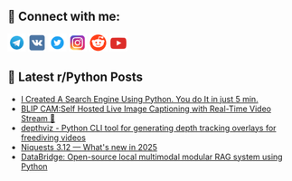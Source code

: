 ## 🔎 Connect with me:
[<img src="https://github.com/bullbesh/bullbesh/blob/main/images/Telegram.png" width="32" height="32" />](https://t.me/bullbesh)
[<img src="https://github.com/bullbesh/bullbesh/blob/main/images/VK.png" width="32" height="32" />](https://vk.com/bullbesh)
[<img src="https://github.com/bullbesh/bullbesh/blob/main/images/Twitter.png" width="32" height="32" />](https://twitter.com/bullbesh1)
[<img src="https://github.com/bullbesh/bullbesh/blob/main/images/Instagram.png" width="32" height="32" />](https://www.instagram.com/bullbesh)
[<img src="https://github.com/bullbesh/bullbesh/blob/main/images/Reddit.png" width="32" height="32" />](https://www.reddit.com/user/bullbesh)
[<img src="https://github.com/bullbesh/bullbesh/blob/main/images/YouTube.png" width="32" height="32" />](https://www.youtube.com/channel/UCtfjRs6uzgq5mfm8S06WTcg)

## 📕 Latest r/Python Posts
<!-- BLOG-POST-LIST:START -->
- [I Created A Search Engine Using Python. You do It in just 5 min.](https://www.reddit.com/r/Python/comments/1i0azui/i_created_a_search_engine_using_python_you_do_it/)
- [BLIP CAM:Self Hosted Live Image Captioning with Real-Time Video Stream 🎥](https://www.reddit.com/r/Python/comments/1i0a0q7/blip_camself_hosted_live_image_captioning_with/)
- [depthviz - Python CLI tool for generating depth tracking overlays for freediving videos](https://www.reddit.com/r/Python/comments/1i09qro/depthviz_python_cli_tool_for_generating_depth/)
- [Niquests 3.12 — What&#39;s new in 2025](https://www.reddit.com/r/Python/comments/1i09ip9/niquests_312_whats_new_in_2025/)
- [DataBridge: Open-source local multimodal modular RAG system using Python](https://www.reddit.com/r/Python/comments/1i07szz/databridge_opensource_local_multimodal_modular/)
<!-- BLOG-POST-LIST:END -->
